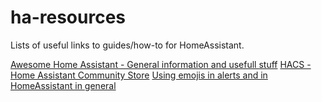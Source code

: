 # ha-resources
Lists of useful links to guides/how-to for HomeAssistant.

[Awesome Home Assistant - General information and usefull stuff](https://www.awesome-ha.com/)
[HACS - Home Assistant Community Store](https://hacs.xyz/)
[Using emojis in alerts and in HomeAssistant in general](https://thibmaek.com/post/using-emoji-in-home-assistant)
